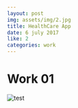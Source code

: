 ```yaml
---
layout: post
img: assets/img/2.jpg
title: HealthCare App
date: 6 july 2017
like: 2
categories: work
---
```

# Work 01
![test]({{site.baseurl}}/assets/img/1.jpg "test")